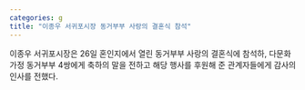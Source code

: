 ```yaml
---
categories: g
title: "이종우 서귀포시장 동거부부 사랑의 결혼식 참석"
---
```

이종우 서귀포시장은 26일 혼인지에서 열린 동거부부 사랑의 결혼식에 참석하, 다문화 가정 동거부부 4쌍에게 축하의 말을 전하고 해당 행사를 후원해 준 관계자들에게 감사의 인사를 전했다.